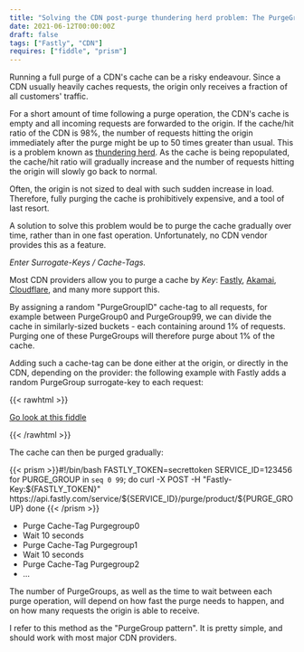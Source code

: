 ```yaml
---
title: "Solving the CDN post-purge thundering herd problem: The PurgeGroup pattern"
date: 2021-06-12T00:00:00Z
draft: false
tags: ["Fastly", "CDN"]
requires: ["fiddle", "prism"]
---
```


Running a full purge of a CDN's cache can be a risky endeavour. Since a CDN usually
heavily caches requests, the origin only receives a fraction of all customers' traffic.

For a short amount of time following a purge operation, the CDN's cache is empty and all
incoming requests are forwarded to the origin. If the cache/hit
ratio of the CDN is 98%, the number of requests hitting the origin immediately after the
purge might be up to 50 times greater than usual. This is a problem known as
[thundering herd](https://en.wikipedia.org/wiki/Thundering_herd_problem).
As the cache is being repopulated, the cache/hit ratio will gradually increase and the number
of requests hitting the origin will slowly go back to normal.

Often, the origin is not sized to deal with such sudden increase in load. Therefore,
fully purging the cache is prohibitively expensive, and a tool of last resort.

A solution to solve this problem would be to purge the cache gradually over time, rather than
in one fast operation. Unfortunately, no CDN vendor provides this as a feature.

*Enter Surrogate-Keys / Cache-Tags.*

Most CDN providers allow you to purge a cache by *Key*: [Fastly](https://docs.fastly.com/en/guides/getting-started-with-surrogate-keys),
[Akamai](https://developer.akamai.com/blog/2019/03/28/technical-deep-dive-purging-cache-tag),
[Cloudflare](https://support.cloudflare.com/hc/en-us/articles/200169246-Purging-cached-resources-from-Cloudflare#h_6d756ac9-c476-45e8-a5d4-e2a6e45d9dc7), 
and many more support this.

By assigning a random "PurgeGroupID" cache-tag to all requests, for example 
between PurgeGroup0 and PurgeGroup99, we can divide the cache in similarly-sized
buckets - each containing around 1% of requests.  Purging one of these PurgeGroups
will therefore purge about 1% of the cache.

Adding such a cache-tag can be done either at the origin, or directly in the CDN, depending
on the provider: the following example with Fastly adds a random PurgeGroup surrogate-key to each request:

{{< rawhtml >}}
<p><a href='https://fiddle.fastlydemo.net/fiddle/d4b88fa4/embedded'>Go look at this fiddle</a></p>
{{< /rawhtml >}}

The cache can then be purged gradually:

{{< prism >}}#!/bin/bash
FASTLY_TOKEN=secrettoken
SERVICE_ID=123456
for PURGE_GROUP in `seq 0 99`; do
  curl -X POST -H "Fastly-Key:${FASTLY_TOKEN}" https://api.fastly.com/service/${SERVICE_ID}/purge/product/${PURGE_GROUP}
done
{{< /prism >}}

 * Purge Cache-Tag Purgegroup0
 * Wait 10 seconds
 * Purge Cache-Tag Purgegroup1
 * Wait 10 seconds
 * Purge Cache-Tag Purgegroup2
 * ...

The number of PurgeGroups, as well as the time to wait between each purge operation, will
depend on how fast the purge needs to happen, and on how many requests the origin is able
to receive.

I refer to this method as the "PurgeGroup pattern". It is pretty simple, and should work
with most major CDN providers.

